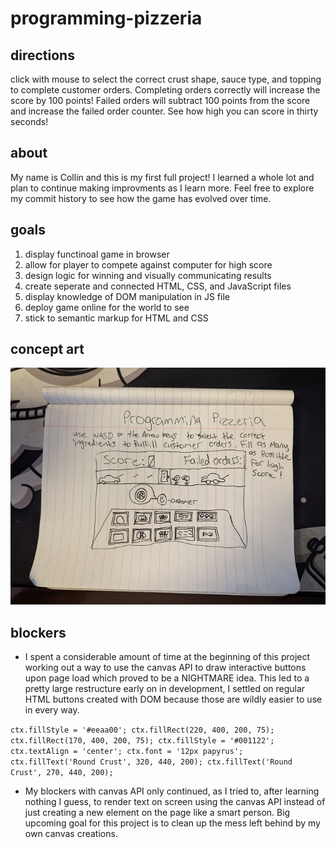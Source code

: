 # programming-pizzeria

## directions
click with mouse to select the correct crust shape, sauce type, and topping to complete customer
orders. Completing orders correctly will increase the score by 100 points! Failed orders will
subtract 100 points from the score and increase the failed order counter. See how high you can
score in thirty seconds!

## about
My name is Collin and this is my first full project! I learned a whole lot and plan to continue making improvments as I learn more. Feel free to explore my commit history to see how the game has evolved over time. 

## goals
1. display functinoal game in browser
2. allow for player to compete against computer for high score
3. design logic for winning and visually communicating results
4. create seperate and connected HTML, CSS, and JavaScript files
5. display knowledge of DOM manipulation in JS file
6. deploy game online for the world to see
7. stick to semantic markup for HTML and CSS

## concept art
![wireframe-drawing](/images/wireframe-drawing.jpg "wireframe drawing")

## blockers
- I spent a considerable amount of time at the beginning of this project working out a way to use the canvas API to draw interactive buttons upon page load which proved to be a NIGHTMARE idea. This led to a pretty large restructure early on in development, I settled on regular HTML buttons created with DOM because those are wildly easier to use in every way.

`ctx.fillStyle = '#eeaa00';
ctx.fillRect(220, 400, 200, 75);
ctx.fillRect(170, 400, 200, 75);
ctx.fillStyle = '#001122';
ctx.textAlign = 'center';
ctx.font = '12px papyrus';
ctx.fillText('Round Crust', 320, 440, 200);
ctx.fillText('Round Crust', 270, 440, 200);`

- My blockers with canvas API only continued, as I tried to, after learning nothing I guess, to render text on screen using the canvas API instead of just creating a new element on the page like a smart person. Big upcoming goal for this project is to clean up the mess left behind by my own canvas creations.